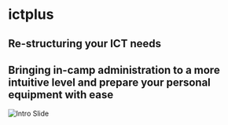 # ictplus

## Re-structuring your ICT needs
## Bringing in-camp administration to a more  intuitive level and prepare your personal equipment with ease

![Intro Slide](https://user-images.githubusercontent.com/70256674/173681442-5854f04a-dd9d-45ed-b187-d113f18adabb.png)
